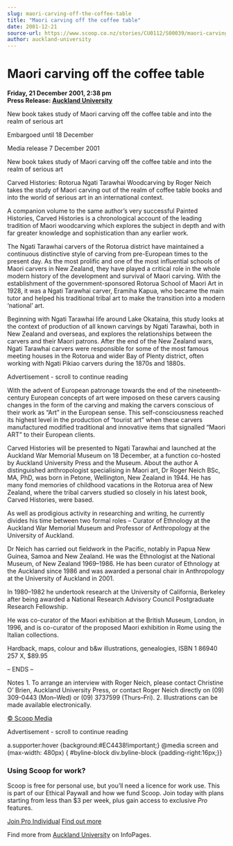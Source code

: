 ```yaml
---
slug: maori-carving-off-the-coffee-table
title: "Maori carving off the coffee table"
date: 2001-12-21
source-url: https://www.scoop.co.nz/stories/CU0112/S00039/maori-carving-off-the-coffee-table.htm
author: auckland-university
---
```

Maori carving off the coffee table
==================================

**Friday, 21 December 2001, 2:38 pm**  
**Press Release: [Auckland University](https://info.scoop.co.nz/Auckland_University)**

New book takes study of Maori carving off the coffee table and into the realm of serious art

Embargoed until 18 December

Media release 7 December 2001

New book takes study of Maori carving off the coffee table and into the realm of serious art

Carved Histories: Rotorua Ngati Tarawhai Woodcarving by Roger Neich takes the study of Maori carving out of the realm of coffee table books and into the world of serious art in an international context.

A companion volume to the same author’s very successful Painted Histories, Carved Histories is a chronological account of the leading tradition of Maori woodcarving which explores the subject in depth and with far greater knowledge and sophistication than any earlier work.

The Ngati Tarawhai carvers of the Rotorua district have maintained a continuous distinctive style of carving from pre-European times to the present day. As the most prolific and one of the most influential schools of Maori carvers in New Zealand, they have played a critical role in the whole modern history of the development and survival of Maori carving. With the establishment of the government-sponsored Rotorua School of Maori Art in 1928, it was a Ngati Tarawhai carver, Eramiha Kapua, who became the main tutor and helped his traditional tribal art to make the transition into a modern ‘national’ art.

Beginning with Ngati Tarawhai life around Lake Okataina, this study looks at the context of production of all known carvings by Ngati Tarawhai, both in New Zealand and overseas, and explores the relationships between the carvers and their Maori patrons. After the end of the New Zealand wars, Ngati Tarawhai carvers were responsible for some of the most famous meeting houses in the Rotorua and wider Bay of Plenty district, often working with Ngati Pikiao carvers during the 1870s and 1880s.

Advertisement - scroll to continue reading





With the advent of European patronage towards the end of the nineteenth-century European concepts of art were imposed on these carvers causing changes in the form of the carving and making the carvers conscious of their work as “Art” in the European sense. This self-consciousness reached its highest level in the production of “tourist art” when these carvers manufactured modified traditional and innovative items that signalled “Maori ART” to their European clients.

Carved Histories will be presented to Ngati Tarawhai and launched at the Auckland War Memorial Museum on 18 December, at a function co-hosted by Auckland University Press and the Museum. About the author A distinguished anthropologist specialising in Maori art, Dr Roger Neich BSc, MA, PhD, was born in Petone, Wellington, New Zealand in 1944. He has many fond memories of childhood vacations in the Rotorua area of New Zealand, where the tribal carvers studied so closely in his latest book, Carved Histories, were based.

As well as prodigious activity in researching and writing, he currently divides his time between two formal roles – Curator of Ethnology at the Auckland War Memorial Museum and Professor of Anthropology at the University of Auckland.

Dr Neich has carried out fieldwork in the Pacific, notably in Papua New Guinea, Samoa and New Zealand. He was the Ethnologist at the National Museum, of New Zealand 1969–1986. He has been curator of Ethnology at the Auckland since 1986 and was awarded a personal chair in Anthropology at the University of Auckland in 2001.

In 1980–1982 he undertook research at the University of California, Berkeley after being awarded a National Research Advisory Council Postgraduate Research Fellowship.

He was co-curator of the Maori exhibition at the British Museum, London, in 1996, and is co-curator of the proposed Maori exhibition in Rome using the Italian collections.

Hardback, maps, colour and b&w illustrations, genealogies, ISBN 1 86940 257 X, $89.95

– ENDS –

Notes 1. To arrange an interview with Roger Neich, please contact Christine O’ Brien, Auckland University Press, or contact Roger Neich directly on (09) 309-0443 (Mon–Wed) or (09) 3737599 (Thurs–Fri). 2. Illustrations can be made available electronically.  

[© Scoop Media](http://www.scoop.co.nz/about/terms.html)  

Advertisement - scroll to continue reading



a.supporter:hover {background:#EC4438!important;} @media screen and (max-width: 480px) { #byline-block div.byline-block {padding-right:16px;}}

### Using Scoop for work?

Scoop is free for personal use, but you’ll need a licence for work use. This is part of our Ethical Paywall and how we fund Scoop. Join today with plans starting from less than $3 per week, plus gain access to exclusive _Pro_ features.  
  
[Join Pro Individual](https://pro.scoop.co.nz/Individual/?from=ProIn24) [Find out more](https://pro.scoop.co.nz/using-scoop-for-work/?from=ProIn24)

Find more from [Auckland University](https://info.scoop.co.nz/Auckland_University) on InfoPages.